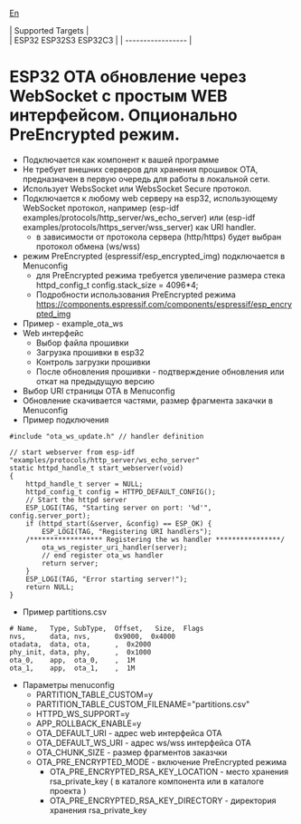[En](/README.md)

| Supported Targets |  
| ESP32 ESP32S3 ESP32C3 | 
| ----------------- |

# ESP32 OTA обновление через WebSocket с простым WEB интерфейсом. Опционально PreEncrypted режим.
 - Подключается как компонент к вашей программе
 - Не требует внешних серверов для хранения прошивок OTA, предназначен в первую очередь для работы в локальной сети.
 - Использует WebsSocket или WebsSocket Secure протокол.
 - Подключается к любому web серверу на esp32, использующему WebSocket протокол, например (esp-idf examples/protocols/http_server/ws_echo_server) или (esp-idf examples/protocols/https_server/wss_server) как URI handler.
   - в зависимости от протокола сервера (http/https) будет выбран протокол обмена (ws/wss)
 - режим PreEncrypted (espressif/esp_encrypted_img) подключается в Menuconfig
   - для PreEncrypted режима требуется увеличение размера стека httpd_config_t config.stack_size = 4096*4;
   - Подробности использования PreEncrypted режима https://components.espressif.com/components/espressif/esp_encrypted_img
 - Пример - example_ota_ws
 - Web интерфейс
   - Выбор файла прошивки
   - Загрузка прошивки в esp32
   - Контроль загрузки прошивки
   - После обновления прошивки - подтверждение обновления или откат на предыдущую версию
 - Выбор URI страницы OTA в Menuconfig
 - Обновление скачивается частями, размер фрагмента закачки в Menuconfig
 - Пример подключения
```
#include "ota_ws_update.h" // handler definition

// start webserver from esp-idf "examples/protocols/http_server/ws_echo_server"
static httpd_handle_t start_webserver(void)
{
    httpd_handle_t server = NULL;
    httpd_config_t config = HTTPD_DEFAULT_CONFIG();
    // Start the httpd server
    ESP_LOGI(TAG, "Starting server on port: '%d'", config.server_port);
    if (httpd_start(&server, &config) == ESP_OK) {
        ESP_LOGI(TAG, "Registering URI handlers");
    /****************** Registering the ws handler ****************/
        ota_ws_register_uri_handler(server);
        // end register ota_ws handler
        return server;
    }
    ESP_LOGI(TAG, "Error starting server!");
    return NULL;
}
```
 - Пример partitions.csv
```
# Name,   Type, SubType,  Offset,   Size,  Flags
nvs,      data, nvs,      0x9000,  0x4000
otadata,  data, ota,      ,  0x2000
phy_init, data, phy,      ,  0x1000
ota_0,    app,  ota_0,    ,  1M
ota_1,    app,  ota_1,    ,  1M
```
 - Параметры menuconfig
   - PARTITION_TABLE_CUSTOM=y
   - PARTITION_TABLE_CUSTOM_FILENAME="partitions.csv"
   - HTTPD_WS_SUPPORT=y
   - APP_ROLLBACK_ENABLE=y
   - OTA_DEFAULT_URI - адрес web интерфейса OTA
   - OTA_DEFAULT_WS_URI - адрес ws/wss интерфейса OTA
   - OTA_CHUNK_SIZE - размер фрагментов заказчки
   - OTA_PRE_ENCRYPTED_MODE - включение PreEncrypted режима
     - OTA_PRE_ENCRYPTED_RSA_KEY_LOCATION - место хранения rsa_private_key ( в каталоге компонента или в каталоге проекта )
     - OTA_PRE_ENCRYPTED_RSA_KEY_DIRECTORY - директория хранения rsa_private_key
  
